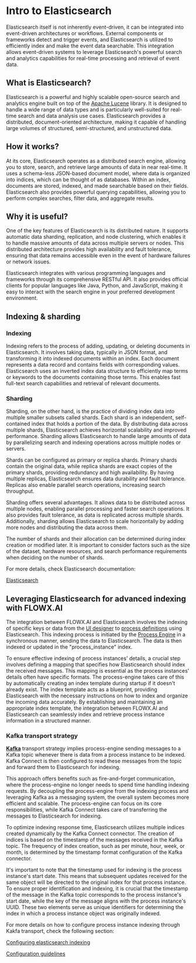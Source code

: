 # Intro to Elasticsearch 

Elasticsearch itself is not inherently event-driven, it can be integrated into event-driven architectures or workflows. External components or frameworks detect and trigger events, and Elasticsearch is utilized to efficiently index and make the event data searchable. This integration allows event-driven systems to leverage Elasticsearch's powerful search and analytics capabilities for real-time processing and retrieval of event data.

## What is Elasticsearch?

Elasticsearch is a powerful and highly scalable open-source search and analytics engine built on top of the [Apache Lucene](https://lucene.apache.org/) library. It is designed to handle a wide range of data types and is particularly well-suited for real-time search and data analysis use cases. Elasticsearch provides a distributed, document-oriented architecture, making it capable of handling large volumes of structured, semi-structured, and unstructured data.

## How it works?

At its core, Elasticsearch operates as a distributed search engine, allowing you to store, search, and retrieve large amounts of data in near real-time. It uses a schema-less JSON-based document model, where data is organized into indices, which can be thought of as databases. Within an index, documents are stored, indexed, and made searchable based on their fields. Elasticsearch also provides powerful querying capabilities, allowing you to perform complex searches, filter data, and aggregate results.

## Why it is useful?

One of the key features of Elasticsearch is its distributed nature. It supports automatic data sharding, replication, and node clustering, which enables it to handle massive amounts of data across multiple servers or nodes. This distributed architecture provides high availability and fault tolerance, ensuring that data remains accessible even in the event of hardware failures or network issues.

Elasticsearch integrates with various programming languages and frameworks through its comprehensive RESTful API. It also provides official clients for popular languages like Java, Python, and JavaScript, making it easy to interact with the search engine in your preferred development environment.

## Indexing & sharding

### Indexing

Indexing refers to the process of adding, updating, or deleting documents in Elasticsearch. It involves taking data, typically in JSON format, and transforming it into indexed documents within an index. Each document represents a data record and contains fields with corresponding values. Elasticsearch uses an inverted index data structure to efficiently map terms or keywords to the documents containing those terms. This enables fast full-text search capabilities and retrieval of relevant documents.

### Sharding

Sharding, on the other hand, is the practice of dividing index data into multiple smaller subsets called shards. Each shard is an independent, self-contained index that holds a portion of the data. By distributing data across multiple shards, Elasticsearch achieves horizontal scalability and improved performance. Sharding allows Elasticsearch to handle large amounts of data by parallelizing search and indexing operations across multiple nodes or servers.

Shards can be configured as primary or replica shards. Primary shards contain the original data, while replica shards are exact copies of the primary shards, providing redundancy and high availability. By having multiple replicas, Elasticsearch ensures data durability and fault tolerance. Replicas also enable parallel search operations, increasing search throughput.

Sharding offers several advantages. It allows data to be distributed across multiple nodes, enabling parallel processing and faster search operations. It also provides fault tolerance, as data is replicated across multiple shards. Additionally, sharding allows Elasticsearch to scale horizontally by adding more nodes and distributing the data across them.

The number of shards and their allocation can be determined during index creation or modified later. It is important to consider factors such as the size of the dataset, hardware resources, and search performance requirements when deciding on the number of shards.

For more details, check Elasticsearch documentation:

[Elasticsearch](https://www.elastic.co/guide/index.html)

## Leveraging Elasticsearch for advanced indexing with FLOWX.AI

The integration between FLOWX.AI and Elasticsearch involves the indexing of specific keys or data from the [UI designer](../../../terms/flowx-ai-ui-designer) to [process definitions](../../../terms/flowx-process-definition) using Elasticsearch. This indexing process is initiated by the [Process Engine](../../../terms/flowxai-process-engine) in a synchronous manner, sending the data to Elasticsearch. The data is then indexed or updated in the "process_instance" index.

To ensure effective indexing of process instances' details, a crucial step involves defining a mapping that specifies how Elasticsearch should index the received messages. This mapping is essential as the process instances' details often have specific formats. The process-engine takes care of this by automatically creating an index template during startup if it doesn't already exist. The index template acts as a blueprint, providing Elasticsearch with the necessary instructions on how to index and organize the incoming data accurately. By establishing and maintaining an appropriate index template, the integration between FLOWX.AI and Elasticsearch can seamlessly index and retrieve process instance information in a structured manner.

### Kafka transport strategy

[**Kafka**](../../../terms/flowx-kafka) transport strategy implies process-engine sending messages to a Kafka topic whenever there is data from a process instance to be indexed. Kafka Connect is then configured to read these messages from the topic and forward them to Elasticsearch for indexing.

This approach offers benefits such as fire-and-forget communication, where the process-engine no longer needs to spend time handling indexing requests. By decoupling the process-engine from the indexing process and leveraging Kafka as a messaging system, the overall system becomes more efficient and scalable. The process-engine can focus on its core responsibilities, while Kafka Connect takes care of transferring the messages to Elasticsearch for indexing.

To optimize indexing response time, Elasticsearch utilizes multiple indices created dynamically by the Kafka Connect connector. The creation of indices is based on the timestamp of the messages received in the Kafka topic. The frequency of index creation, such as per minute, hour, week, or month, is determined by the timestamp format configuration of the Kafka connector.

It's important to note that the timestamp used for indexing is the process instance's start date. This means that subsequent updates received for the same object will be directed to the original index for that process instance. To ensure proper identification and indexing, it is crucial that the timestamp of the message in the Kafka topic corresponds to the process instance's start date, while the key of the message aligns with the process instance's UUID. These two elements serve as unique identifiers for determining the index in which a process instance object was originally indexed.

For more details on how to configure process instance indexing through Kakfa transport, check the following section:

[Configuring elasticsearch indexing](../../../platform-setup-guides/flowx-engine-setup-guide/configuring-elasticsearch-indexing)

[Configuration guidelines](../../../platform-setup-guides/flowx-engine-setup-guide/configuring-elasticsearch-indexing/process-instance-indexing-config-guidelines)






